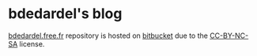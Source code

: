 bdedardel's blog
================

[bdedardel.free.fr](http://bdedardel.free.fr) repository is hosted on [bitbucket](https://bitbucket.org/bdedardel/bdedardel.free.fr) due to the [CC-BY-NC-SA](http://creativecommons.org/licenses/by-nc-sa/4.0) license.
